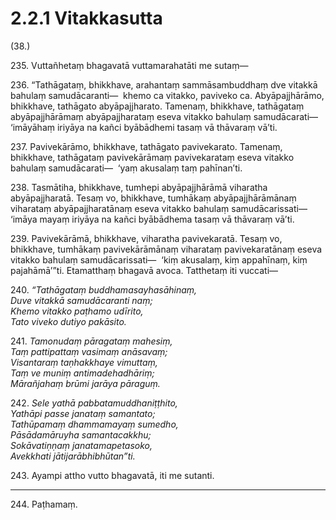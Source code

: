 

# 2.2.1 Vitakkasutta




(38.)

235\. Vuttañhetaṃ bhagavatā vuttamarahatāti me sutaṃ—

236\. “Tathāgataṃ, bhikkhave, arahantaṃ sammāsambuddhaṃ dve vitakkā bahulaṃ samudācaranti—  khemo ca vitakko, paviveko ca. Abyāpajjhārāmo, bhikkhave, tathāgato abyāpajjharato. Tamenaṃ, bhikkhave, tathāgataṃ abyāpajjhārāmaṃ abyāpajjharataṃ eseva vitakko bahulaṃ samudācarati—  ‘imāyāhaṃ iriyāya na kañci byābādhemi tasaṃ vā thāvaraṃ vā’ti.

237\. Pavivekārāmo, bhikkhave, tathāgato pavivekarato. Tamenaṃ, bhikkhave, tathāgataṃ pavivekārāmaṃ pavivekarataṃ eseva vitakko bahulaṃ samudācarati—  ‘yaṃ akusalaṃ taṃ pahīnan’ti.

238\. Tasmātiha, bhikkhave, tumhepi abyāpajjhārāmā viharatha abyāpajjharatā. Tesaṃ vo, bhikkhave, tumhākaṃ abyāpajjhārāmānaṃ viharataṃ abyāpajjharatānaṃ eseva vitakko bahulaṃ samudācarissati—  ‘imāya mayaṃ iriyāya na kañci byābādhema tasaṃ vā thāvaraṃ vā’ti.

239\. Pavivekārāmā, bhikkhave, viharatha pavivekaratā. Tesaṃ vo, bhikkhave, tumhākaṃ pavivekārāmānaṃ viharataṃ pavivekaratānaṃ eseva vitakko bahulaṃ samudācarissati—  ‘kiṃ akusalaṃ, kiṃ appahīnaṃ, kiṃ pajahāmā’”ti. Etamatthaṃ bhagavā avoca. Tatthetaṃ iti vuccati—

240\. _“Tathāgataṃ buddhamasayhasāhinaṃ,_  
_Duve vitakkā samudācaranti naṃ;_  
_Khemo vitakko paṭhamo udīrito,_  
_Tato viveko dutiyo pakāsito._  


241\. _Tamonudaṃ pāragataṃ mahesiṃ,_  
_Taṃ pattipattaṃ vasimaṃ anāsavaṃ;_  
_Visantaraṃ taṇhakkhaye vimuttaṃ,_  
_Taṃ ve muniṃ antimadehadhāriṃ;_  
_Mārañjahaṃ brūmi jarāya pāraguṃ._  


242\. _Sele yathā pabbatamuddhaniṭṭhito,_  
_Yathāpi passe janataṃ samantato;_  
_Tathūpamaṃ dhammamayaṃ sumedho,_  
_Pāsādamāruyha samantacakkhu;_  
_Sokāvatiṇṇaṃ janatamapetasoko,_  
_Avekkhati jātijarābhibhūtan”ti._  


243\. Ayampi attho vutto bhagavatā, iti me sutanti.

---

244\. Paṭhamaṃ.






